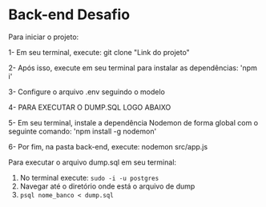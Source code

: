 
# Back-end Desafio

Para iniciar o projeto:

1- Em seu terminal, execute: git clone "Link do projeto"

2- Após isso, execute em seu terminal para instalar as dependências: 'npm i'

3- Configure o arquivo .env seguindo o modelo

4- PARA EXECUTAR O DUMP.SQL LOGO ABAIXO

5- Em seu terminal, instale a dependência Nodemon de forma global com o seguinte comando: 'npm install -g nodemon'

6- Por fim, na pasta back-end, execute: nodemon src/app.js


Para executar o arquivo dump.sql em seu terminal: 

1. No terminal execute: `sudo -i -u postgres`
2. Navegar até o diretório onde está o arquivo de dump
3. `psql nome_banco < dump.sql`
